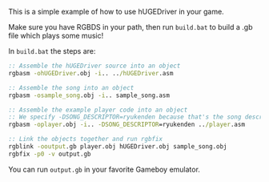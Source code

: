 This is a simple example of how to use hUGEDriver in your game.

Make sure you have RGBDS in your path, then run `build.bat` to build a .gb file which plays some music!

In `build.bat` the steps are:

```bat
:: Assemble the hUGEDriver source into an object
rgbasm -ohUGEDriver.obj -i.. ../hUGEDriver.asm

:: Assemble the song into an object
rgbasm -osample_song.obj -i.. sample_song.asm

:: Assemble the example player code into an object
:: We specify -DSONG_DESCRIPTOR=ryukenden because that's the song descriptor I chose when exporting the song in hUGETracker.
rgbasm -oplayer.obj -i.. -DSONG_DESCRIPTOR=ryukenden ../player.asm

:: Link the objects together and run rgbfix
rgblink -ooutput.gb player.obj hUGEDriver.obj sample_song.obj
rgbfix -p0 -v output.gb
```

You can run `output.gb` in your favorite Gameboy emulator.
